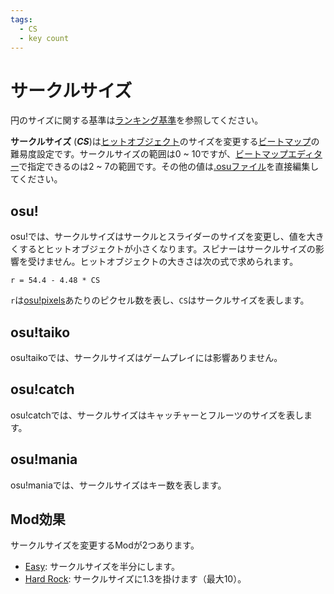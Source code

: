 ```yaml
---
tags:
  - CS
  - key count
---
```


# サークルサイズ

円のサイズに関する基準は[ランキング基準](/wiki/Ranking_Criteria)を参照してください。

**サークルサイズ** (***CS***)は[ヒットオブジェクト](/wiki/Hit_Object)のサイズを変更する[ビートマップ](/wiki/Beatmap)の難易度設定です。サークルサイズの範囲は0 ~ 10ですが、[ビートマップエディター](/wiki/Client/Beatmap_editor)で指定できるのは2 ~ 7の範囲です。その他の値は[.osuファイル](/wiki/osu!_File_Formats/Osu_(file_format))を直接編集してください。

## osu!

osu!では、サークルサイズはサークルとスライダーのサイズを変更し、値を大きくするとヒットオブジェクトが小さくなります。スピナーはサークルサイズの影響を受けません。ヒットオブジェクトの大きさは次の式で求められます。

`r = 54.4 - 4.48 * CS`<!-- 古いリプレイのバグを解消するためには最後に 1.00041 を掛けます -->

`r`は[osu!pixels](/wiki/osu!pixel)あたりのピクセル数を表し、`CS`はサークルサイズを表します。

## osu!taiko

osu!taikoでは、サークルサイズはゲームプレイには影響ありません。

## osu!catch

osu!catchでは、サークルサイズはキャッチャーとフルーツのサイズを表します。

## osu!mania

osu!maniaでは、サークルサイズはキー数を表します。

## Mod効果

サークルサイズを変更するModが2つあります。

- [Easy](/wiki/Game_modifier/Easy): サークルサイズを半分にします。
- [Hard Rock](/wiki/Game_modifier/Hard_Rock): サークルサイズに1.3を掛けます（最大10）。
